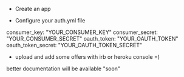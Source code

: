 - Create an app

- Configure your auth.yml file

consumer_key:       "YOUR_CONSUMER_KEY"
consumer_secret:    "YOUR_CONSUMER_SECRET"
oauth_token:        "YOUR_OAUTH_TOKEN"
oauth_token_secret: "YOUR_OAUTH_TOKEN_SECRET"

- upload and add some offers with irb or heroku console =)

better documentation will be available "soon"